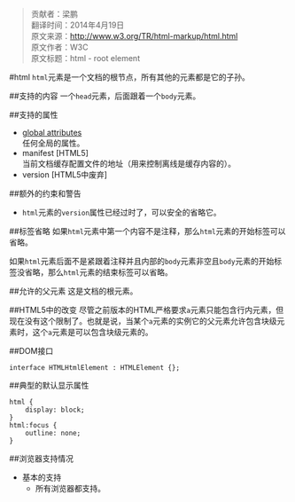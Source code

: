 > 贡献者：梁鹏  
> 翻译时间：2014年4月19日  
> 原文来源：http://www.w3.org/TR/html-markup/html.html  
> 原文作者：W3C  
> 原文标题：html - root element  

#html
`html`元素是一个文档的根节点，所有其他的元素都是它的子孙。

##支持的内容
一个`head`元素，后面跟着一个`body`元素。

##支持的属性
* [global attributes](http://www.w3.org/TR/html-markup/global-attributes.html)  
任何全局的属性。
* manifest [HTML5]  
当前文档缓存配置文件的地址（用来控制离线是缓存内容的）。
* version [HTML5中废弃]
 
##额外的约束和警告
* `html`元素的`version`属性已经过时了，可以安全的省略它。

##标签省略
如果`html`元素中第一个内容不是注释，那么`html`元素的开始标签可以省略。

如果`html`元素后面不是紧跟着注释并且内部的`body`元素非空且`body`元素的开始标签没省略，那么`html`元素的结束标签可以省略。

##允许的父元素
这是文档的根元素。

##HTML5中的改变
尽管之前版本的HTML严格要求`a`元素只能包含行内元素，但现在没有这个限制了。也就是说，当某个`a`元素的实例它的父元素允许包含块级元素时，这个`a`元素是可以包含块级元素的。

##DOM接口
```
interface HTMLHtmlElement : HTMLElement {};
```

##典型的默认显示属性
```
html {
    display: block;
}
html:focus {
    outline: none;
}
```

##浏览器支持情况
* 基本的支持
    * 所有浏览器都支持。
